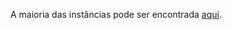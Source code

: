 A maioria das instâncias pode ser encontrada [aqui](http://mistic.heig-vd.ch/taillard/problemes.dir/vrp.dir/vrp.html).